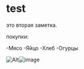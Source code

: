 # test


это вторая заметка.

покупки:

-Мясо
-Яйцо
-Хлеб
-Огурцы

![Alt]()![image](https://github.com/saveliykirsanov/test/assets/144109400/e923b6a9-c789-4c32-b20c-4847be639768)

